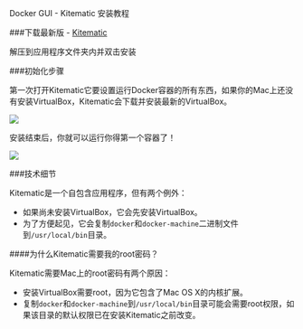 Docker GUI - Kitematic 安装教程


###下载最新版 - [Kitematic](https://kitematic.com/)
 	
解压到应用程序文件夹内并双击安装
	

###初始化步骤

第一次打开Kitematic它要设置运行Docker容器的所有东西，如果你的Mac上还没有安装VirtualBox，Kitematic会下载并安装最新的VirtualBox。

![](https://cloud.githubusercontent.com/assets/251292/6427882/3c02eeb2-bf5c-11e4-85f5-2b9198d5941d.png)
	
安装结束后，你就可以运行你得第一个容器了！

![](https://cloud.githubusercontent.com/assets/251292/6427866/d574314c-bf5b-11e4-824d-946d41b174f4.png)###技术细节

Kitematic是一个自包含应用程序，但有两个例外：
* 如果尚未安装VirtualBox，它会先安装VirtualBox。
* 为了方便起见，它会复制`docker`和`docker-machine`二进制文件到`/usr/local/bin`目录。

####为什么Kitematic需要我的root密码？

Kitematic需要Mac上的root密码有两个原因：
* 安装VirtualBox需要root，因为它包含了Mac OS X的内核扩展。
* 复制`docker`和`docker-machine`到`/usr/local/bin`目录可能会需要root权限，如果该目录的默认权限已在安装Kitematic之前改变。